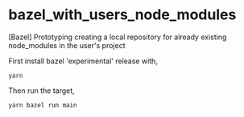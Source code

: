 # bazel_with_users_node_modules
[Bazel] Prototyping creating a local repository for already existing node_modules in the user's project

First install bazel 'experimental' release with,

```
yarn
```

Then run the target,

```
yarn bazel run main
```
